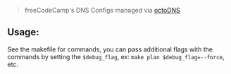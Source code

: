 > freeCodeCamp's DNS Configs managed via [octoDNS](https://github.com/octodns/octodns)

## Usage:

See the makefile for commands, you can pass additional flags with the commands by setting the `$debug_flag`, ex: `make plan $debug_flag=--force`, etc.
